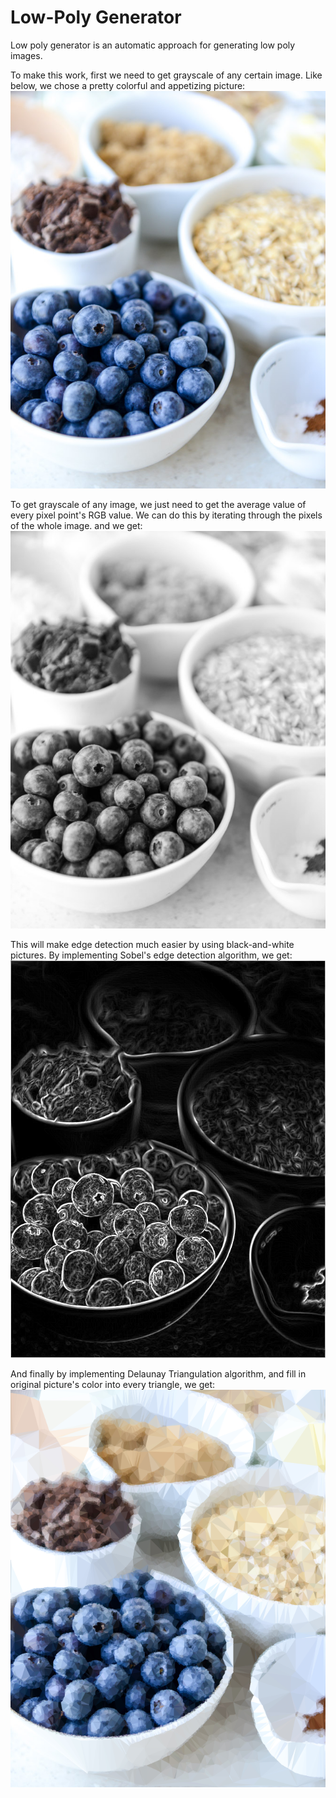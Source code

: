 # Low-Poly Generator

Low poly generator is an automatic approach for generating low poly images.

To make this work, first we need to get grayscale of any certain image. Like below, we chose a pretty colorful and appetizing picture:
![original picture](images/blueberry.jpg)

To get grayscale of any image, we just need to get the average value of every pixel point's RGB value. We can do this by iterating through the pixels of the whole image. and we get:
![grayscale picture](images/blueberry-gray.png)

This will make edge detection much easier by using black-and-white pictures. By implementing Sobel's edge detection algorithm, we get:
![sobel picture](images/blueberry-sobel.png)

And finally by implementing Delaunay Triangulation algorithm, and fill in original picture's color into every triangle, we get:
![low poly picture](images/blueberry-poly.png)
